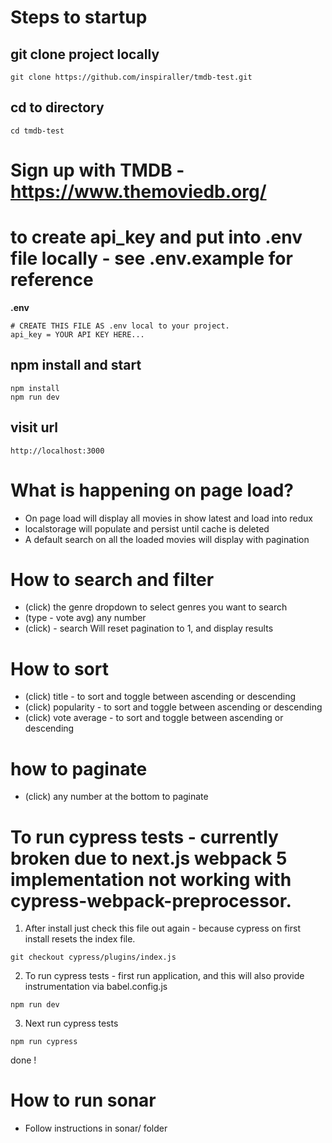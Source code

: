# Steps to startup
## git clone project locally
```
git clone https://github.com/inspiraller/tmdb-test.git
```

## cd to directory
```
cd tmdb-test
```

# Sign up with TMDB - https://www.themoviedb.org/
# to create api_key and put into .env file locally - see .env.example for reference
**.env**
```
# CREATE THIS FILE AS .env local to your project.
api_key = YOUR API KEY HERE...
```

## npm install and start
```
npm install
npm run dev
```

## visit url
```
http://localhost:3000
```

# What is happening on page load?
- On page load will display all movies in show latest and load into redux
- localstorage will populate and persist until cache is deleted
- A default search on all the loaded movies will display with pagination

# How to search and filter
- (click) the genre dropdown to select genres  you want to search
- (type - vote avg) any number
- (click) - search
Will reset pagination to 1, and display results

# How to sort
- (click) title - to sort and toggle between ascending or descending
- (click) popularity - to sort and toggle between ascending or descending
- (click) vote average - to sort and toggle between ascending or descending

# how to paginate
- (click) any number at the bottom to paginate

# To run cypress tests - currently broken due to next.js webpack 5 implementation not working with cypress-webpack-preprocessor.
1. After install just check this file out again - because cypress on first install resets the index file.
```
git checkout cypress/plugins/index.js
```

2. To run cypress tests - first run application, and this will also provide instrumentation via babel.config.js
```
npm run dev
```

3. Next run cypress tests
```
npm run cypress
```

done !

# How to run sonar
- Follow instructions in sonar/ folder

